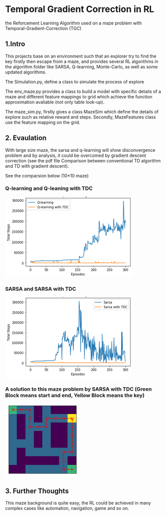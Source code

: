 # Temporal Gradient Correction in RL
the Reforcement Learning Algorithm used on a maze problem with Temporal-Gradient-Correction (TGC)

## 1.Intro
This projects base on an environment such that an explorer try to find the key firstly then escape from a maze, and provides several RL algorithms in the algorithm folder like SARSA, Q-learning, Monte-Carlo, as well as some updated algorithms.

The Simulation.py, define a class to simulate the process of explore

The env_maze.py provides a class to build a model with specific details of a maze and different feature mappings to grid which achieve the function approximation avaliable (not only table look-up).

The maze_sim.py, firstly gives a class MazeSim which define the details of explore such as relative reward and steps. Secondly, MazeFeatures class use the feature mapping on the grid.

## 2. Evaulation
With large size maze, the sarsa and q-learning will show disconvergence problem and by analysis, it could be overcomed by gradient descent correction (see the pdf file Comparison between conventional TD algorithm and TD with gradient descent). 

See the comparsion below (10\*10 maze)
### Q-learning and Q-leaning with TDC
![Image text](https://raw.githubusercontent.com/MissuQAQ/RL-Maze/master/image_file/qtdc2.png)
### SARSA and SARSA with TDC
![Image text](https://raw.githubusercontent.com/MissuQAQ/RL-Maze/master/image_file/sarsatdc2.png)
### A solution to this maze problem by SARSA with TDC (Green Block means start and end, Yellow Block means the key)
![Image text](https://raw.githubusercontent.com/MissuQAQ/RL-Maze/master/image_file/maze.png)


## 3. Further Thoughts
This maze background is quite easy, the RL could be achieved in many complex cases like automation, navigation, game and so on. 





